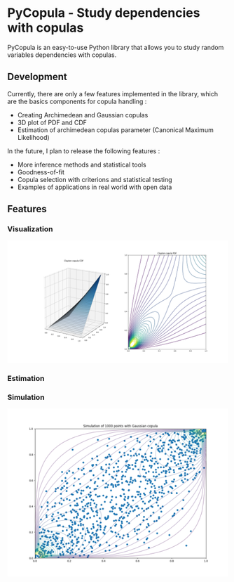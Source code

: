 # PyCopula - Study dependencies with copulas
PyCopula is an easy-to-use Python library that allows you to study random variables dependencies with copulas.

## Development

Currently, there are only a few features implemented in the library, which are the basics components for copula handling :

- Creating Archimedean and Gaussian copulas
- 3D plot of PDF and CDF
- Estimation of archimedean copulas parameter (Canonical Maximum Likelihood)

In the future, I plan to release the following features :

- More inference methods and statistical tools
- Goodness-of-fit
- Copula selection with criterions and statistical testing
- Examples of applications in real world with open data

## Features

### Visualization

![Screenshot](resources/clayton_pdf_cdf.png)

### Estimation

### Simulation

![Screenshot](resources/simulation_gaussian.png)
